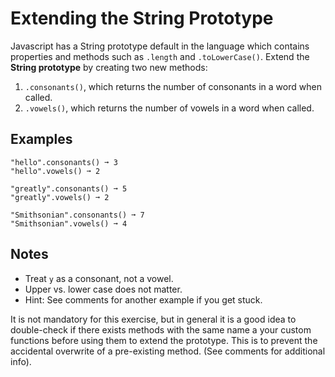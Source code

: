 # Extending the String Prototype

Javascript has a String prototype default in the language which contains properties and methods such as `.length` and `.toLowerCase()`. Extend the **String prototype** by creating two new methods:

1. `.consonants()`, which returns the number of consonants in a word when called.
2. `.vowels()`, which returns the number of vowels in a word when called.

## Examples
```shell
"hello".consonants() ➞ 3
"hello".vowels() ➞ 2

"greatly".consonants() ➞ 5
"greatly".vowels() ➞ 2

"Smithsonian".consonants() ➞ 7
"Smithsonian".vowels() ➞ 4
```

## Notes

- Treat `y` as a consonant, not a vowel.
- Upper vs. lower case does not matter.
- Hint: See comments for another example if you get stuck.

It is not mandatory for this exercise, but in general it is a good idea to double-check if there exists methods with the same name a your custom functions before using them to extend the prototype. This is to prevent the accidental overwrite of a pre-existing method. (See comments for additional info).
